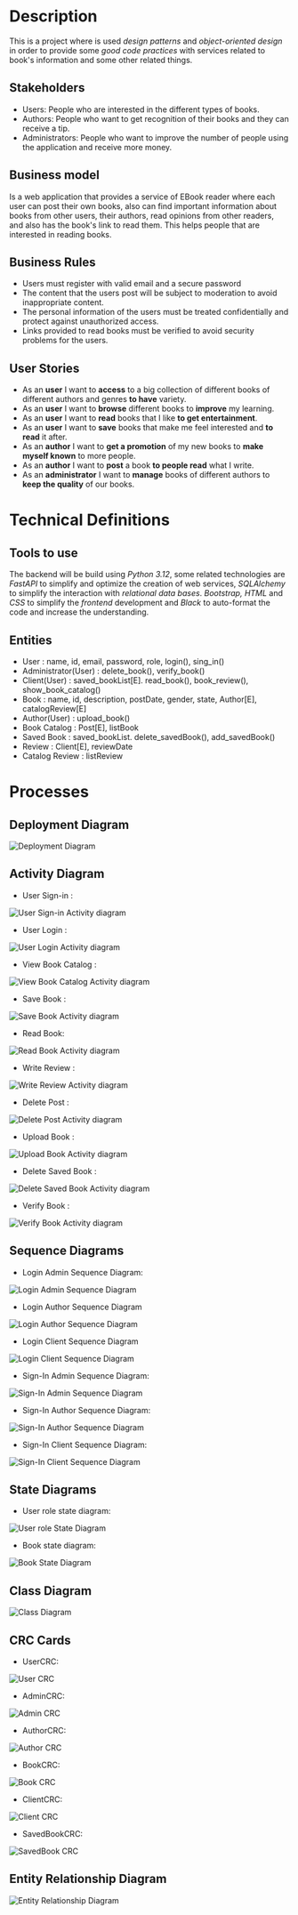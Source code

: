 # Description

This is a project where is used _design patterns_ and _object-oriented design_ in order to provide some _good code practices_ with services related to book's information and some other related things.

## Stakeholders

- Users: People who are interested in the different types of books.
- Authors: People who want to get recognition of their books and they can receive a tip.
- Administrators: People who want to improve the number of people using the application and receive more money.

## Business model

Is a web application that provides a service of EBook reader where each user can post their own books, also can find important information about books from other users, their authors, read opinions from other readers, and also has the book's link to read them. This helps people that are interested in reading books.


## Business Rules

- Users must register with valid email and a secure password
- The content that the users post will be subject to moderation to avoid inappropriate content.
- The personal information of the users must be treated confidentially and protect against unauthorized access.
- Links provided to read books must be verified to avoid security problems for the users.

## User Stories

- As an __user__ I want to __access__ to a big collection of different books of different authors and genres __to have__ variety.
- As an __user__ I want to __browse__ different books to __improve__ my learning.
- As an __user__ I want to __read__ books that I like __to get entertainment__.
- As an __user__ I want to __save__ books that make me feel interested and __to read__ it after.
- As an __author__ I want to __get a promotion__ of my new books to __make myself known__ to more people.
- As an __author__ I want to __post__ a book __to people read__ what I write.
- As an __administrator__ I want to __manage__ books of different authors to __keep the quality__ of our books.

# Technical Definitions

## Tools to use

 The backend will be build using _Python 3.12_, some related technologies are _FastAPI_ to simplify and optimize the creation of web services, _SQLAlchemy_  to simplify the interaction with _relational data bases_. _Bootstrap, HTML_ and _CSS_ to simplify the _frontend_ development and  _Black_ to auto-format the code and increase the understanding.
  
## Entities


- User : name, id, email, password, role, login(), sing_in()
- Administrator(User) : delete_book(), verify_book()
- Client(User) : saved_bookList[E]. read_book(), book_review(), show_book_catalog()
- Book : name, id, description, postDate, gender, state, Author[E], catalogReview[E]
- Author(User) : upload_book()
- Book Catalog : Post[E], listBook
- Saved Book : saved_bookList. delete_savedBook(), add_savedBook()
- Review : Client[E], reviewDate
- Catalog Review : listReview

# Processes
## Deployment Diagram
![Deployment Diagram](/Docs//images//Deployment%20Diagram/DeploymentDiagram.png)

## Activity Diagram
- User Sign-in :

![User Sign-in Activity diagram](/Docs///images//Activity%20Diagrams/Sign_in_ActivityDiagram.png)

- User Login :

![User Login Activity diagram](/Docs//images//Activity%20Diagrams/Login_ActivityDiagram.png)

- View Book Catalog :

![View Book Catalog Activity diagram](/Docs//images//Activity%20Diagrams/bookCatalog_ActivityDiagram.png)

- Save Book :

![Save Book Activity diagram](/Docs//images//Activity%20Diagrams/saveBook_ActivityDiagram.png)

- Read Book: 

![Read Book Activity diagram](/Docs//images//Activity%20Diagrams/readBook_ActivityDiagram.png)

- Write Review :

![Write Review Activity diagram](/Docs//images//Activity%20Diagrams/writeReview_ActivityDiagram.png)

- Delete Post : 

![Delete Post Activity diagram](/Docs//images//Activity%20Diagrams/DeletePost_ActivityDiagram.png)

- Upload Book : 

![Upload Book Activity diagram](/Docs//images//Activity%20Diagrams/uploadBook_ActivityDiagram.png)

- Delete Saved Book :

![Delete Saved Book Activity diagram](/Docs//images//Activity%20Diagrams/delete_saveBook_ActivityDiagram.png)

- Verify Book : 
   
![Verify Book Activity diagram](/Docs//images//Activity%20Diagrams/verifyBook_ActivityDiagram.png)

## Sequence Diagrams

- Login Admin Sequence Diagram:

![Login Admin Sequence Diagram](/Docs//images/Sequence%20Diagrams/login_admin_sequenceDiagram.png)

- Login Author Sequence Diagram

![Login Author Sequence Diagram](/Docs//images/Sequence%20Diagrams/login_author_sequenceDiagram.png)

- Login Client Sequence Diagram

![Login Client Sequence Diagram](/Docs//images/Sequence%20Diagrams/login_client_sequenceDiagram.png)

- Sign-In Admin Sequence Diagram:
  
![Sign-In Admin Sequence Diagram](/Docs//images/Sequence%20Diagrams/signIn_admin_sequenceDiagram.png)

- Sign-In Author Sequence Diagram:

![Sign-In Author Sequence Diagram](/Docs//images/Sequence%20Diagrams/signIn_author_sequenceDiagram.png)

- Sign-In Client Sequence Diagram:

![Sign-In Client Sequence Diagram](/Docs//images/Sequence%20Diagrams/signIn_client_sequenceDiagram.png)

## State Diagrams

- User role state diagram:

![User role State Diagram](/Docs//images/State%20Diagrams/client-author_stateDiagram.png)

- Book state diagram:

![Book State Diagram](/Docs//images/State%20Diagrams/hidden-visible_book_stateDiagram.png)
## Class Diagram

![Class Diagram](/Docs//images//Class%20Diagram/ClassDiagram.png)

## CRC Cards

- UserCRC:
  
![User CRC](/Docs//images//CRC%20Cards/UserCRC.png)

- AdminCRC:

![Admin CRC](/Docs//images//CRC%20Cards/AdminCRC.png)

- AuthorCRC:

![Author CRC](/Docs//images//CRC%20Cards/AuthorCRC.png)

- BookCRC:

![Book CRC](/Docs//images//CRC%20Cards/BookCRC.png)

- ClientCRC:

![Client CRC](/Docs//images//CRC%20Cards/ClientCRC.png)

- SavedBookCRC:

![SavedBook CRC](/Docs//images//CRC%20Cards/SavedBookCRC.png)

## Entity Relationship Diagram

![Entity Relationship Diagram](/Docs//images//Entity%20Relationship%20Diagram/EntityRelationshipDiagram.png)